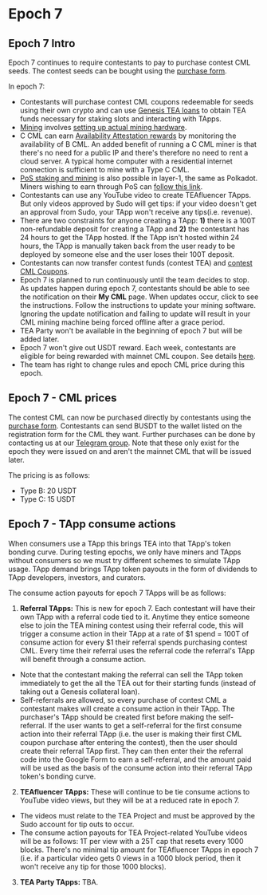 # Epoch 7

## Epoch 7 Intro

Epoch 7 continues to require contestants to pay to purchase contest CML seeds. The contest seeds can be bought using the [purchase form](https://forms.gle/jeBkBn8wDj1np92eA).

In epoch 7:

* Contestants will purchase contest CML coupons redeemable for seeds using their own crypto and can use [Genesis TEA loans](https://github.com/tearust/teaproject/wiki/Genesis-TEA-Loans) to obtain TEA funds necessary for staking slots and interacting with TApps. 
* [Mining](https://github.com/tearust/teaproject/wiki/Mining) involves [setting up actual mining hardware](https://github.com/tearust/teaproject/wiki/Mining-With-Your-Own-Hardware).
* C CML can earn [Availability Attestation rewards](https://github.com/tearust/teaproject/wiki/Mining---Availability-Attestation) by monitoring the availability of B CML. An added benefit of running a C CML miner is that there's no need for a public IP and there's therefore no need to rent a cloud server. A typical home computer with a residential internet connection is sufficient to mine with a Type C CML.
* [PoS staking and mining](https://support.polkadot.network/support/solutions/articles/65000168057-how-do-i-stake-nominate-on-polkadot-) is also possible in layer-1, the same as Polkadot. Miners wishing to earn through PoS can [follow this link](https://polkadot.js.org/apps/?rpc=wss%3A%2F%2Fwallet.teaproject.org%2Fwss1#/staking).
* Contestants can use any YouTube video to create TEAfluencer TApps. But only videos approved by Sudo will get tips: if your video doesn't get an approval from Sudo, your TApp won't receive any tips(i.e. revenue).
* There are two constraints for anyone creating a TApp: **1)** there is a 100T non-refundable deposit for creating a TApp and **2)** the contestant has 24 hours to get the TApp hosted. If the TApp isn't hosted within 24 hours, the TApp is manually taken back from the user ready to be deployed by someone else and the user loses their 100T deposit. 
* Contestants can now transfer contest funds (contest TEA) and [contest CML Coupons](https://github.com/tearust/teaproject/wiki/CML-Coupons).
* Epoch 7 is planned to run continuously until the team decides to stop. As updates happen during epoch 7, contestants should be able to see the notification on their **My CML** page. When updates occur, click to see the instructions. Follow the instructions to update your mining software. Ignoring the update notification and failing to update will result in your CML mining machine being forced offline after a grace period.
* TEA Party won't be available in the beginning of epoch 7 but will be added later. 
* Epoch 7 won't give out USDT reward. Each week, contestants are eligible for being rewarded with mainnet CML coupon. See details [here](https://github.com/tearust/teaproject/wiki/epoch-7-Reward-Details).
* The team has right to change rules and epoch CML price during this epoch. 

## Epoch 7 - CML prices

The contest CML can now be purchased directly by contestants using the [purchase form](https://forms.gle/jeBkBn8wDj1np92eA). Contestants can send BUSDT to the wallet listed on the registration form for the CML they want. Further purchases can be done by contacting us at our [Telegram group](https://t.me/teaprojectorg). Note that these only exist for the epoch they were issued on and aren't the mainnet CML that will be issued later.

The pricing is as follows:

* Type B: 20 USDT
* Type C: 15 USDT

## Epoch 7 - TApp consume actions

When consumers use a TApp this brings TEA into that TApp's token bonding curve. During testing epochs, we only have miners and TApps without consumers so we must try different schemes to simulate TApp usage. TApp demand brings TApp token payouts in the form of dividends to TApp developers, investors, and curators.

The consume action payouts for epoch 7 TApps will be as follows:

1. **Referral TApps:** This is new for epoch 7. Each contestant will have their own TApp with a referral code tied to it. Anytime they entice someone else to join the TEA mining contest using their referral code, this will trigger a consume action in their TApp at a rate of $1 spend = 100T of consume action for every $1 their referral spends purchasing contest CML. Every time their referral uses the referral code the referral's TApp will benefit through a consume action.

* Note that the contestant making the referral can sell the TApp token immediately to get the all the TEA out for their starting funds (instead of taking out a Genesis collateral loan).
* Self-referrals are allowed, so every purchase of contest CML a contestant makes will create a consume action in their TApp. The purchaser's TApp should be created first before making the self-referral. If the user wants to get a self-referral for the first consume action into their referral TApp (i.e. the user is making their first CML coupon purchase after entering the contest), then the user should create their referral TApp first. They can then enter their the referral code into the Google Form to earn a self-referral, and the amount paid will be used as the basis of the consume action into their referral TApp token's bonding curve.

2. **TEAfluencer TApps:** These will continue to be tie consume actions to YouTube video views, but they will be at a reduced rate in epoch 7.

* The videos must relate to the TEA Project and must be approved by the Sudo account for tip outs to occur.
* The consume action payouts for TEA Project-related YouTube videos will be as follows: 1T per view with a 25T cap that resets every 1000 blocks. There's no minimal tip amount for TEAfluencer TApps in epoch 7 (i.e. if a particular video gets 0 views in a 1000 block period, then it won't receive any tip for those 1000 blocks).

3. **TEA Party TApps:** TBA.
